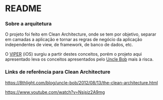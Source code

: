 # README #

### Sobre a arquitetura ###

O projeto foi feito em Clean Architecture, onde se tem por objetivo, separar em camadas a aplicação e tornar as regras de negócio da aplicação independentes de view, de framework, de banco de dados, etc.

O [VIPER](https://www.objc.io/issues/13-architecture/viper/) (iOS) surgiu a partir destes conceitos, porém o projeto aqui apresentado leva os conceitos apresentados pelo [Uncle Bob](http://blog.cleancoder.com/) mais à risca. 

### Links de referência para Clean Architecture ###

https://8thlight.com/blog/uncle-bob/2012/08/13/the-clean-architecture.html

https://www.youtube.com/watch?v=Nsjsiz2A9mg
